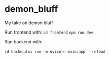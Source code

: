 # demon_bluff
My take on demon bluff

Run frontend with:
`cd frontend`
`npm run dev`

Run backend with:

`cd backend`
`uv run -m uvicorn main:app --reload`